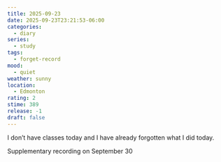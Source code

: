 ```yaml
---
title: 2025-09-23
date: 2025-09-23T23:21:53-06:00
categories:
  - diary
series:
  - study
tags:
  - forget-record
mood:
  - quiet
weather: sunny
location:
  - Edmonton
rating: 2
stime: 389
release: -1
draft: false
---
```

I don’t have classes today and I have already forgotten what I did today.

Supplementary recording on September 30